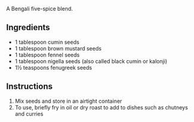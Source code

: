 A Bengali five-spice blend.

## Ingredients

* 1 tablespoon cumin seeds
* 1 tablespoon brown mustard seeds
* 1 tablespoon fennel seeds
* 1 tablespoon nigella seeds (also called black cumin or kalonji)
* 1½ teaspoons fenugreek seeds

## Instructions

1. Mix seeds and store in an airtight container
2. To use, briefly fry in oil or dry roast to add to dishes such as chutneys and curries
